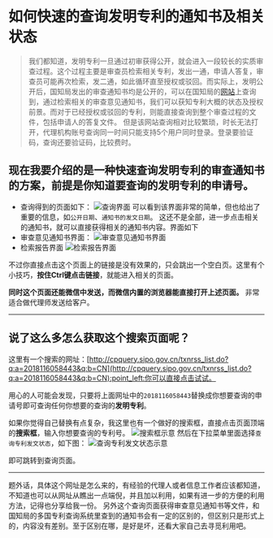 # 如何快速的查询发明专利的通知书及相关状态

>我们都知道，发明专利一旦通过初审获得公开，就会进入一段较长的实质审查过程。这个过程主要是审查员检索相关专利，发出一通，申请人答复，审查员可能再次检索，发二通，如此循环直至授权或驳回。而实际上，发明公开后，国知局发出的审查通知书均是公开的，可以在国知局的[网站](http://cpquery.sipo.gov.cn/)上查询到，通过检索相关的审查意见通知书，我们可以获知专利大概的状态及授权前景。而对于已经授权或驳回的专利，则能直接查询到整个审查过程的文件，包括申请人的答复文件。
但是该网站查询相对比较繁琐，时长无法打开，代理机构账号查询同一时间只能支持5个用户同时登录。登录要验证码，查询还要验证码，比较费时。

## 现在我要介绍的是一种快速查询发明专利的审查通知书的方案，前提是你知道要查询的发明专利的**申请号**。
- 查询得到的页面如下：
![查询界面](https://p.sda1.dev/0/5b36f170fd57228ca603efb2a89f0e5a/2020-10-29_16-51-28.jpg)
可以看到该界面非常的简单，但也给出了重要的信息，如`公开日期`、`通知书的发文日期`。
这还不是全部，进一步点击相关的通知书，就可以直接获得相关的通知书内容。界面如下
- 审查意见通知书界面：
![审查意见通知书界面](https://p.sda1.dev/0/bd78ec3ac153781038b328c77e8bbcef/2020-10-29_16-54-41.jpg)
- 检索报告界面
![检索报告界面](https://p.sda1.dev/0/78c77e972fb2c160c8ef09813bcc3434/2020-10-29_17-00-02.jpg)

不过你直接点击这个页面上的链接是没有效果的，只会跳出一个空白页。这里有个小技巧，**按住Ctrl键点击链接**，就能进入相关的页面。

**同时这个页面还能微信中发送，而微信内置的浏览器能直接打开上述页面。** 非常适合做代理师发送给客户。

---
## 说了这么多怎么获取这个搜索页面呢？
这里有一个搜索的网址：[http://cpquery.sipo.gov.cn/txnrss_list.do?q:a=2018116058443&q:b=CN](http://cpquery.sipo.gov.cn/txnrss_list.do?q:a=2018116058443&q:b=CN):point_left:你可以直接点击试试。

用心的人可能会发现，只要将上面网址中的`2018116058443`替换成你想要查询的申请号即可查询任何你想要的查询的**发明专利**。

如果你觉得自己替换有点复杂，我这里也有一个做好的搜索框，直接点击页面顶端的**搜索框**，输入你想要查询的专利号。
![搜索框示意](https://p.sda1.dev/0/0b7d0d818d86d8881793e46800b00a95/2020-10-29_17-11-40.jpg)
然后在下拉菜单里面选择`查询专利发文状态`，如下图：
![查询专利发文状态示意](https://p.sda1.dev/0/cb3bb4986cbcbe634fb1acd4003be3ad/2020-10-29_17-13-36.jpg)

即可跳转到查询页面。

---
题外话，具体这个网址是怎么来的，有经验的代理人或者信息工作者应该都知道，不知道也可以从网址从瞧出一点端倪，并且加以利用，如果有进一步的方便的利用方法，记得也分享给我一份。
另外这个查询页面获得审查意见通知书等文件，和国知局的多国专利查询系统里查到的通知书会有一定的区别的，但区别只是形式上的，内容没有差别。至于区别在哪，是好是坏，还看大家自己去寻觅利用吧。